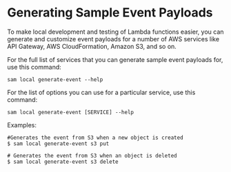 # Generating Sample Event Payloads<a name="serverless-sam-cli-using-generate-event"></a>

To make local development and testing of Lambda functions easier, you can generate and customize event payloads for a number of AWS services like API Gateway, AWS CloudFormation, Amazon S3, and so on\.

For the full list of services that you can generate sample event payloads for, use this command:

```
sam local generate-event --help
```

For the list of options you can use for a particular service, use this command:

```
sam local generate-event [SERVICE] --help
```

Examples:

```
#Generates the event from S3 when a new object is created
$ sam local generate-event s3 put

# Generates the event from S3 when an object is deleted
$ sam local generate-event s3 delete
```